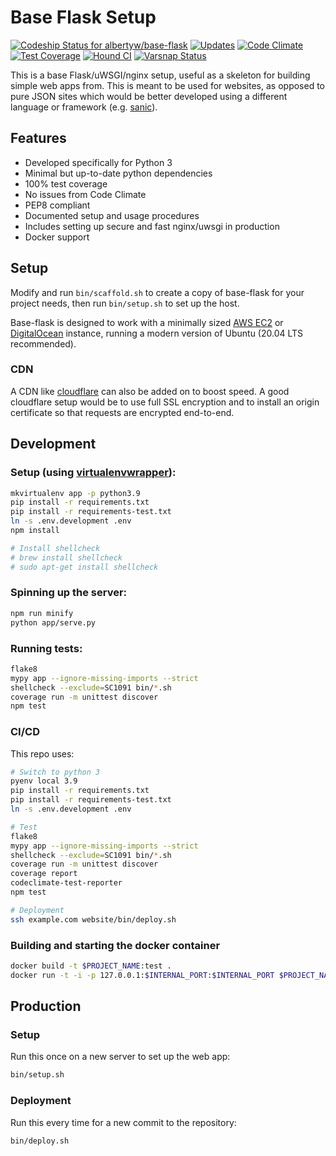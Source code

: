 # Base Flask Setup

[ ![Codeship Status for albertyw/base-flask](https://codeship.com/projects/7a732790-5535-0134-49ab-4625866fb5c2/status?branch=master)](https://codeship.com/projects/172030)
[![Updates](https://pyup.io/repos/github/albertyw/base-flask/shield.svg)](https://pyup.io/repos/github/albertyw/base-flask/)
[![Code Climate](https://codeclimate.com/github/albertyw/base-flask/badges/gpa.svg)](https://codeclimate.com/github/albertyw/base-flask)
[![Test Coverage](https://codeclimate.com/github/albertyw/base-flask/badges/coverage.svg)](https://codeclimate.com/github/albertyw/base-flask/coverage)
[![Hound CI](https://img.shields.io/badge/houndci-monitored-blue.svg)](https://houndci.com/)
[![Varsnap Status](https://www.varsnap.com/user/daf7b93f-52fe-488a-b11c-d60647720a28/varsnap_badge.svg)](https://www.varsnap.com/user/)

This is a base Flask/uWSGI/nginx setup, useful as a skeleton for building
simple web apps from.  This is meant to be used for websites, as opposed to
pure JSON sites which would be better developed using a different language or
framework (e.g. [sanic](https://github.com/channelcat/sanic)).

Features
--------

 - Developed specifically for Python 3
 - Minimal but up-to-date python dependencies
 - 100% test coverage
 - No issues from Code Climate
 - PEP8 compliant
 - Documented setup and usage procedures
 - Includes setting up secure and fast nginx/uwsgi in production
 - Docker support

Setup
-----

Modify and run `bin/scaffold.sh` to create a copy of base-flask for your
project needs, then run `bin/setup.sh` to set up the host.

Base-flask is designed to work with a minimally sized [AWS EC2](https://aws.amazon.com/ec2/instance-types/)
or [DigitalOcean](https://www.digitalocean.com/pricing/)
instance, running a modern version of Ubuntu (20.04 LTS recommended).

### CDN

A CDN like [cloudflare](https://www.cloudflare.com/) can also be added on to boost
speed.  A good cloudflare setup would be to use full SSL encryption and to
install an origin certificate so that requests are encrypted end-to-end.

Development
-----------

### Setup (using [virtualenvwrapper](https://virtualenvwrapper.readthedocs.io/en/latest/)):

```bash
mkvirtualenv app -p python3.9
pip install -r requirements.txt
pip install -r requirements-test.txt
ln -s .env.development .env
npm install

# Install shellcheck
# brew install shellcheck
# sudo apt-get install shellcheck

```

### Spinning up the server:

```bash
npm run minify
python app/serve.py
```

### Running tests:

```bash
flake8
mypy app --ignore-missing-imports --strict
shellcheck --exclude=SC1091 bin/*.sh
coverage run -m unittest discover
npm test
```

### CI/CD

This repo uses:

```bash
# Switch to python 3
pyenv local 3.9
pip install -r requirements.txt
pip install -r requirements-test.txt
ln -s .env.development .env

# Test
flake8
mypy app --ignore-missing-imports --strict
shellcheck --exclude=SC1091 bin/*.sh
coverage run -m unittest discover
coverage report
codeclimate-test-reporter
npm test

# Deployment
ssh example.com website/bin/deploy.sh
```

### Building and starting the docker container

```bash
docker build -t $PROJECT_NAME:test .
docker run -t -i -p 127.0.0.1:$INTERNAL_PORT:$INTERNAL_PORT $PROJECT_NAME:test
```

Production
----------

### Setup

Run this once on a new server to set up the web app:

```bash
bin/setup.sh
```

### Deployment

Run this every time for a new commit to the repository:

```bash
bin/deploy.sh
```

